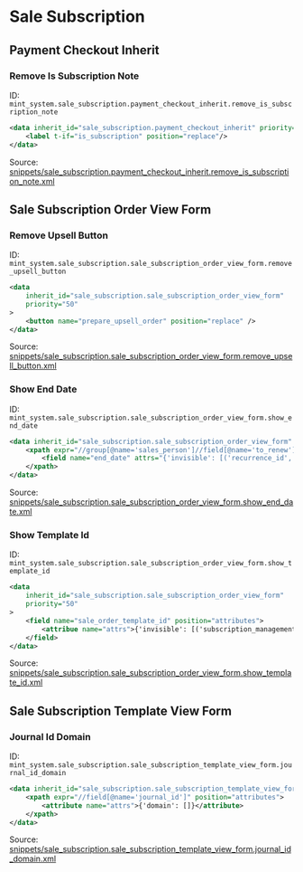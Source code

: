 # Sale Subscription

## Payment Checkout Inherit

### Remove Is Subscription Note

ID: `mint_system.sale_subscription.payment_checkout_inherit.remove_is_subscription_note`

```xml
<data inherit_id="sale_subscription.payment_checkout_inherit" priority="50">
    <label t-if="is_subscription" position="replace"/>
</data>

```
Source: [snippets/sale_subscription.payment_checkout_inherit.remove_is_subscription_note.xml](https://github.com/Mint-System/Odoo-Build/tree/main/snippets/sale_subscription.payment_checkout_inherit.remove_is_subscription_note.xml)

## Sale Subscription Order View Form

### Remove Upsell Button

ID: `mint_system.sale_subscription.sale_subscription_order_view_form.remove_upsell_button`

```xml
<data
    inherit_id="sale_subscription.sale_subscription_order_view_form"
    priority="50"
>
    <button name="prepare_upsell_order" position="replace" />
</data>

```
Source: [snippets/sale_subscription.sale_subscription_order_view_form.remove_upsell_button.xml](https://github.com/Mint-System/Odoo-Build/tree/main/snippets/sale_subscription.sale_subscription_order_view_form.remove_upsell_button.xml)

### Show End Date

ID: `mint_system.sale_subscription.sale_subscription_order_view_form.show_end_date`

```xml
<data inherit_id="sale_subscription.sale_subscription_order_view_form" priority="50">
    <xpath expr="//group[@name='sales_person']//field[@name='to_renew']" position="before">
        <field name="end_date" attrs="{'invisible': [('recurrence_id', '=', False)]}"/>
    </xpath>
</data>

```
Source: [snippets/sale_subscription.sale_subscription_order_view_form.show_end_date.xml](https://github.com/Mint-System/Odoo-Build/tree/main/snippets/sale_subscription.sale_subscription_order_view_form.show_end_date.xml)

### Show Template Id

ID: `mint_system.sale_subscription.sale_subscription_order_view_form.show_template_id`

```xml
<data
    inherit_id="sale_subscription.sale_subscription_order_view_form"
    priority="50"
>
    <field name="sale_order_template_id" position="attributes">
        <attribue name="attrs">{'invisible': [('subscription_management', '=', 'upsell')]}</attribue>
    </field>
</data>

```
Source: [snippets/sale_subscription.sale_subscription_order_view_form.show_template_id.xml](https://github.com/Mint-System/Odoo-Build/tree/main/snippets/sale_subscription.sale_subscription_order_view_form.show_template_id.xml)

## Sale Subscription Template View Form

### Journal Id Domain

ID: `mint_system.sale_subscription.sale_subscription_template_view_form.journal_id_domain`

```xml
<data inherit_id="sale_subscription.sale_subscription_template_view_form" priority="50">
    <xpath expr="//field[@name='journal_id']" position="attributes">
        <attribute name="attrs">{'domain': []}</attribute>
    </xpath>
</data>

```
Source: [snippets/sale_subscription.sale_subscription_template_view_form.journal_id_domain.xml](https://github.com/Mint-System/Odoo-Build/tree/main/snippets/sale_subscription.sale_subscription_template_view_form.journal_id_domain.xml)

